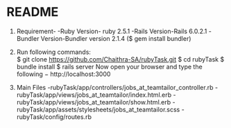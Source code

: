 # README
1. Requirement-
    -Ruby Version- ruby 2.5.1
    -Rails Version-Rails 6.0.2.1
    -Bundler Version-Bundler version 2.1.4 ($ gem install bundler)
    
2. Run following commands:    
    $ git clone https://github.com/Chaithra-SA/rubyTask.git
    $ cd rubyTask
    $ bundle install
    $ rails server
    Now open your browser and type the following − http://localhost:3000
    
3. Main Files
   -rubyTask/app/controllers/jobs_at_teamtailor_controller.rb
   -rubyTask/app/views/jobs_at_teamtailor/index.html.erb
   -rubyTask/app/views/jobs_at_teamtailor/show.html.erb
   -rubyTask/app/assets/stylesheets/jobs_at_teamtailor.scss
   -rubyTask/config/routes.rb 
 






